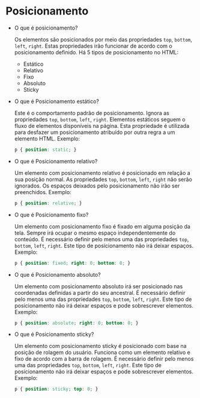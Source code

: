 # Posicionamento

- O que é posicionamento?
    
    Os elementos são posicionados por meio das propriedades `top`, `bottom`, `left`, `right`. Estas propriedades irão funcionar de acordo com o posicionamento definido. Há 5 tipos de posicionamento no HTML:
    
    - Estático
    - Relativo
    - Fixo
    - Absoluto
    - Sticky
- O que é Posicionamento estático?
    
    Este é o comportamento padrão de posicionamento. Ignora as propriedades `top`, `bottom`, `left`, `right`. Elementos estáticos seguem o fluxo de elementos disponíveis na página. Esta propriedade é utilizada para desfazer um posicionamento atribuído por outra regra a um elemento HTML. Exemplo:
    
    ```css
    p { position: static; }
    ```
    
- O que é Posicionamento relativo?
    
    Um elemento com posicionamento relativo é posicionado em relação a sua posição normal. As propriedades `top`, `bottom`, `left`, `right` não serão ignorados. Os espaços deixados pelo  posicionamento não irão ser preenchidos. Exemplo:
    
    ```css
    p { position: relative; }
    ```
    
- O que é Posicionamento fixo?
    
    Um elemento com posicionamento fixo é fixado em alguma posição da tela. Sempre irá ocupar o mesmo espaço independentemente do conteúdo. É necessário definir pelo menos uma das propriedades `top`, `bottom`, `left`, `right`. Este tipo de posicionamento não irá deixar espaços. Exemplo:
    
    ```css
    p { position: fixed; right: 0; bottom: 0; }
    ```
    
- O que é Posicionamento absoluto?
    
    Um elemento com posicionamento absoluto irá ser posicionado nas coordenadas definidas a partir do seu ancestral. É necessário definir pelo menos uma das propriedades `top`, `bottom`, `left`, `right`. Este tipo de posicionamento não irá deixar espaços e pode sobrescrever elementos. Exemplo:
    
    ```css
    p { position: absolute; right: 0; bottom: 0; }
    ```
    
- O que é Posicionamento sticky?
    
    Um elemento com posicionamento sticky é posicionado com base na posição de rolagem do usuário. Funciona como um elemento relativo e fixo de acordo com a barra de rolagem. É necessário definir pelo menos uma das propriedades `top`, `bottom`, `left`, `right`. Este tipo de posicionamento não irá deixar espaços e pode sobrescrever elementos. Exemplo:
    
    ```css
    p { position: sticky; top: 0; }
    ```
